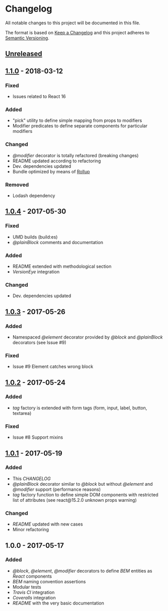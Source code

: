 # Changelog
All notable changes to this project will be documented in this file.

The format is based on [Keep a Changelog](http://keepachangelog.com/)
and this project adheres to [Semantic Versioning](http://semver.org/).

## [Unreleased]

## [1.1.0] - 2018-03-12

### Fixed

- Issues related to React 16

### Added

- "pick" utility to define simple mapping from props to modifiers
- Modifier predicates to define separate components for particular modifiers

### Changed

- *\@modifier* decorator is totally refactored (breaking changes)
- README updated according to refactoring
- Dev. dependencies updated
- Bundle optimized by means of [Rollup](https://github.com/rollup/rollup)

### Removed

- Lodash dependency

## [1.0.4] - 2017-05-30

### Fixed

- UMD builds (build:es)
- *\@plainBlock* comments and documentation

### Added

- README extended with methodological section
- *VersionEye* integration

### Changed

- Dev. dependencies updated

## [1.0.3] - 2017-05-26

### Added

- Namespaced *\@element* decorator provided by *\@block* and *\@plainBlock* decorators (see Issue \#9)

### Fixed

- Issue \#9 Element catches wrong block

## [1.0.2] - 2017-05-24

### Added

- *tag* factory is extended with form tags (form, input, label, button, textarea)

### Fixed

- Issue \#8 Support mixins

## [1.0.1] - 2017-05-19

### Added

- This *CHANGELOG*
- *\@plainBlock* decorator similar to *\@block* but without *\@element* and *\@modifier* support (performance reasons)
- *tag* factory function to define simple DOM components with restricted list of attributes (see react\@15.2.0 unknown props warning)

### Changed

- *README* updated with new cases
- Minor refactoring

## 1.0.0 - 2017-05-17

### Added

- *\@block*, *\@element*, *\@modifier* decorators to define *BEM* entities as *React* components
- *BEM* naming convention assertions
- Modular tests
- *Travis CI* integration
- *Coveralls* integration
- *README* with the very basic documentation

[Unreleased]: https://github.com/redneckz/react-bem-helper/compare/v1.1.0...HEAD
[1.0.1]: https://github.com/redneckz/react-bem-helper/compare/v1.0.0...v1.0.1
[1.0.2]: https://github.com/redneckz/react-bem-helper/compare/v1.0.1...v1.0.2
[1.0.3]: https://github.com/redneckz/react-bem-helper/compare/v1.0.2...v1.0.3
[1.0.4]: https://github.com/redneckz/react-bem-helper/compare/v1.0.3...v1.0.4
[1.1.0]: https://github.com/redneckz/react-bem-helper/compare/v1.0.4...v1.1.0
